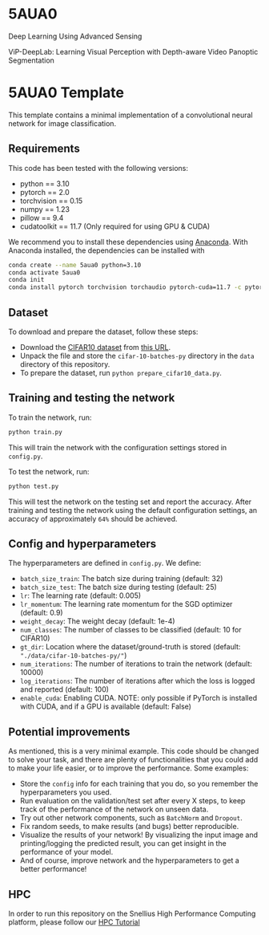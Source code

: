 # 5AUA0
Deep Learning Using Advanced Sensing

ViP-DeepLab: Learning Visual Perception with Depth-aware Video Panoptic Segmentation
# 5AUA0 Template

This template contains a minimal implementation of a convolutional neural network for image classification.

## Requirements
This code has been tested with the following versions:
- python == 3.10
- pytorch == 2.0
- torchvision == 0.15
- numpy == 1.23
- pillow == 9.4
- cudatoolkit == 11.7 (Only required for using GPU & CUDA)

We recommend you to install these dependencies using [Anaconda](https://docs.anaconda.com/anaconda/install/). With Anaconda installed, the dependencies can be installed with
```bash
conda create --name 5aua0 python=3.10
conda activate 5aua0
conda init
conda install pytorch torchvision torchaudio pytorch-cuda=11.7 -c pytorch -c nvidia
```     

## Dataset
To download and prepare the dataset, follow these steps:
- Download the [CIFAR10 dataset](https://www.cs.toronto.edu/~kriz/cifar.html) from [this URL](https://www.cs.toronto.edu/~kriz/cifar-10-python.tar.gz).
- Unpack the file and store the `cifar-10-batches-py` directory in the `data` directory of this repository.
- To prepare the dataset, run `python prepare_cifar10_data.py`.

## Training and testing the network
To train the network, run:
```bash
python train.py
```
This will train the network with the configuration settings stored in `config.py`.

To test the network, run:
```bash
python test.py
```
This will test the network on the testing set and report the accuracy. After training and testing the network using the default configuration settings, an accuracy of approximately `64%` should be achieved.


## Config and hyperparameters
The hyperparameters are defined in `config.py`. We define:
- `batch_size_train`: The batch size during training (default: 32)
- `batch_size_test`: The batch size during testing (default: 25)
- `lr`: The learning rate (default: 0.005)
- `lr_momentum`: The learning rate momentum for the SGD optimizer (default: 0.9)
- `weight_decay`: The weight decay (default: 1e-4)
- `num_classes`: The number of classes to be classified (default: 10 for CIFAR10)
- `gt_dir`: Location where the dataset/ground-truth is stored (default: `"./data/cifar-10-batches-py/"`)
- `num_iterations`: The number of iterations to train the network (default: 10000)
- `log_iterations`: The number of iterations after which the loss is logged and reported (default: 100)
- `enable_cuda`: Enabling CUDA. NOTE: only possible if PyTorch is installed with CUDA, and if a GPU is available (default: False)


## Potential improvements
As mentioned, this is a very minimal example. This code should be changed to solve your task, and there are plenty of functionalities that you could add to make your life easier, or to improve the performance. Some examples:
- Store the `config` info for each training that you do, so you remember the hyperparameters you used.
- Run evaluation on the validation/test set after every X steps, to keep track of the performance of the network on unseen data.
- Try out other network components, such as `BatchNorm` and `Dropout`.
- Fix random seeds, to make results (and bugs) better reproducible.
- Visualize the results of your network! By visualizing the input image and printing/logging the predicted result, you can get insight in the performance of your model.
- And of course, improve network and the hyperparameters to get a better performance!

## HPC
In order to run this repository on the Snellius High Performance Computing platform, please follow our [HPC Tutorial](https://tue-5aua0.github.io/hpc_tutorial.html)
